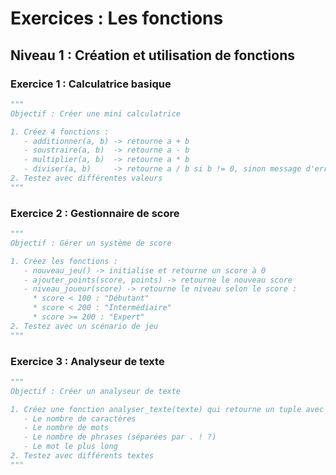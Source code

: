 # Exercices : Les fonctions

## Niveau 1 : Création et utilisation de fonctions

### Exercice 1 : Calculatrice basique

```python
"""
Objectif : Créer une mini calculatrice

1. Créez 4 fonctions :
   - additionner(a, b) -> retourne a + b
   - soustraire(a, b)  -> retourne a - b
   - multiplier(a, b)  -> retourne a * b
   - diviser(a, b)     -> retourne a / b si b != 0, sinon message d'erreur
2. Testez avec différentes valeurs
"""
```

### Exercice 2 : Gestionnaire de score

```python
"""
Objectif : Gérer un système de score

1. Créez les fonctions :
   - nouveau_jeu() -> initialise et retourne un score à 0
   - ajouter_points(score, points) -> retourne le nouveau score
   - niveau_joueur(score) -> retourne le niveau selon le score :
     * score < 100 : "Débutant"
     * score < 200 : "Intermédiaire"
     * score >= 200 : "Expert"
2. Testez avec un scénario de jeu
"""
```

### Exercice 3 : Analyseur de texte

```python
"""
Objectif : Créer un analyseur de texte

1. Créez une fonction analyser_texte(texte) qui retourne un tuple avec :
   - Le nombre de caractères
   - Le nombre de mots
   - Le nombre de phrases (séparées par . ! ?)
   - Le mot le plus long
2. Testez avec différents textes
"""
```
